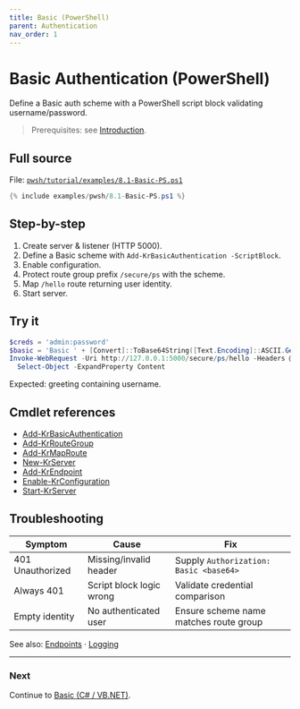 ```yaml
---
title: Basic (PowerShell)
parent: Authentication
nav_order: 1
---
```


# Basic Authentication (PowerShell)

Define a Basic auth scheme with a PowerShell script block validating username/password.

> Prerequisites: see [Introduction][Introduction].

## Full source

File: [`pwsh/tutorial/examples/8.1-Basic-PS.ps1`][8.1-Basic-PS.ps1]

```powershell
{% include examples/pwsh/8.1-Basic-PS.ps1 %}
```

## Step-by-step

1. Create server & listener (HTTP 5000).
2. Define a Basic scheme with `Add-KrBasicAuthentication -ScriptBlock`.
3. Enable configuration.
4. Protect route group prefix `/secure/ps` with the scheme.
5. Map `/hello` route returning user identity.
6. Start server.

## Try it

```powershell
$creds = 'admin:password'
$basic = 'Basic ' + [Convert]::ToBase64String([Text.Encoding]::ASCII.GetBytes($creds))
Invoke-WebRequest -Uri http://127.0.0.1:5000/secure/ps/hello -Headers @{ Authorization = $basic } |
  Select-Object -ExpandProperty Content
```

Expected: greeting containing username.

## Cmdlet references

- [Add-KrBasicAuthentication][Add-KrBasicAuthentication]
- [Add-KrRouteGroup][Add-KrRouteGroup]
- [Add-KrMapRoute][Add-KrMapRoute]
- [New-KrServer][New-KrServer]
- [Add-KrEndpoint][Add-KrEndpoint]
- [Enable-KrConfiguration][Enable-KrConfiguration]
- [Start-KrServer][Start-KrServer]

## Troubleshooting

| Symptom          | Cause                    | Fix                                    |
| ---------------- | ------------------------ | -------------------------------------- |
| 401 Unauthorized | Missing/invalid header   | Supply `Authorization: Basic <base64>` |
| Always 401       | Script block logic wrong | Validate credential comparison         |
| Empty identity   | No authenticated user    | Ensure scheme name matches route group |

See also: [Endpoints](../7.endpoints/index) · [Logging](../5.logging/1.Simple-Logging)

---

### Next

Continue to [Basic (C# / VB.NET)](./2.Basic-MultiLang).

[8.1-Basic-PS.ps1]: /pwsh/tutorial/examples/8.1-Basic-PS.ps1
[Add-KrBasicAuthentication]: /pwsh/cmdlets/Add-KrBasicAuthentication
[Add-KrRouteGroup]: /pwsh/cmdlets/Add-KrRouteGroup
[Add-KrMapRoute]: /pwsh/cmdlets/Add-KrMapRoute
[New-KrServer]: /pwsh/cmdlets/New-KrServer
[Add-KrEndpoint]: /pwsh/cmdlets/Add-KrEndpoint
[Enable-KrConfiguration]: /pwsh/cmdlets/Enable-KrConfiguration
[Start-KrServer]: /pwsh/cmdlets/Start-KrServer
[Introduction]: ../1.introduction/index#prerequisites
